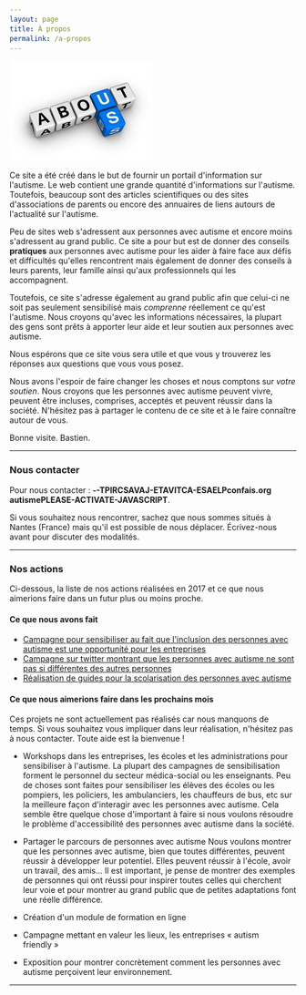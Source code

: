 ```yaml
---
layout: page
title: À propos
permalink: /a-propos
---
```


<img src="/assets/about.jpg" width="250" class="left" alt="About us" />

Ce site a été créé dans le but de fournir un portail d'information sur l'autisme.
Le web contient une grande quantité d'informations sur l'autisme.
Toutefois, beaucoup sont des articles scientifiques ou des sites d'associations de parents ou encore
des annuaires de liens autours de l'actualité sur l'autisme.

Peu de sites web s'adressent aux personnes avec autisme et encore moins s'adressent au grand public.
Ce site a pour but est de donner des conseils **pratiques** aux personnes avec autisme pour les aider à faire face aux défis
et difficultés qu'elles rencontrent
mais également de donner des conseils à leurs parents, leur famille ainsi qu'aux professionnels qui les accompagnent.

Toutefois, ce site s'adresse également au grand public afin que celui-ci ne soit pas seulement sensibilisé mais *comprenne* réellement ce qu'est l'autisme.
Nous croyons qu'avec les informations nécessaires, la plupart des gens sont prêts à apporter leur aide et leur soutien aux personnes avec autisme.

Nous espérons que ce site vous sera utile et que vous y trouverez les réponses aux questions que vous vous posez.

Nous avons l'espoir de faire changer les choses et nous comptons sur *votre soutien*.
Nous croyons que les personnes avec autisme peuvent vivre, peuvent être incluses, comprises, acceptés et peuvent réussir dans la société.
N'hésitez pas à partager le contenu de ce site et à le faire connaître autour de vous.


Bonne visite. Bastien.

---

### Nous contacter

Pour nous contacter&nbsp;: <strong><span class="contact"><span id="contact">PLEASE-ACTIVATE-JAVASCRIPT--TPIRCSAVAJ-ETAVITCA-ESAELP</span></span></strong>.

<script type="text/javascript">window.document.getElementById('contact').innerHTML = '@';</script>
<style type="text/css">
.contact {
	unicode-bidi: bidi-override;
	direction: rtl;
}

#contact:before { content: "gro.siafnoc"; }
#contact:after { content: "emsitua"; }
</style>

Si vous souhaitez nous rencontrer, sachez que nous sommes situés à Nantes (France) mais qu'il est possible de nous déplacer. Écrivez-nous avant pour discuter des modalités.

---

### Nos actions

Ci-dessous, la liste de nos actions réalisées en 2017 et ce que nous aimerions faire dans un futur plus ou moins proche.

#### Ce que nous avons fait

  - [Campagne pour sensibiliser au fait que l'inclusion des personnes avec autisme est une opportunité pour les entreprises](https://autisme.github.io/construire-une-societe-inclusive/)
  - [Campagne sur twitter montrant que les personnes avec autisme ne sont pas si différentes des autres personnes](https://twitter.com/BastienBConfais/media)
  - [Réalisation de guides pour la scolarisation des personnes avec autisme](https://autisme.github.io/guides-inclusion-scolaire)

#### Ce que nous aimerions faire dans les prochains mois

Ces projets ne sont actuellement pas réalisés car nous manquons de temps.
Si vous souhaitez vous impliquer dans leur réalisation, n'hésitez pas à nous contacter. Toute aide est la bienvenue&nbsp;!

  - Workshops dans les entreprises, les écoles et les administrations pour sensibiliser à l'autisme.
La plupart des campagnes de sensibilisation forment le personnel du secteur médica-social ou les enseignants. Peu de choses sont faites pour sensibiliser les élèves des écoles ou les pompiers, les policiers, les ambulanciers, les chauffeurs de bus, etc
sur la meilleure façon d'interagir avec les personnes avec autisme. Cela semble être quelque chose d'important à faire si nous voulons résoudre le problème d'accessibilité des personnes avec autisme dans la société.

  - Partager le parcours de personnes avec autisme
Nous voulons montrer que les personnes avec autisme, bien que toutes différentes, peuvent réussir à développer leur potentiel. Elles peuvent réussir à l'école, avoir un travail, des amis…
Il est important, je pense de montrer des exemples de personnes qui ont réussi pour inspirer toutes celles qui cherchent leur voie et pour montrer au grand public que de petites adaptations font une réelle différence.

  - Création d'un module de formation en ligne

  - Campagne mettant en valeur les lieux, les entreprises «&nbsp;autism friendly&nbsp;»

  - Exposition pour montrer concrètement comment les personnes avec autisme perçoivent leur environnement.

---
